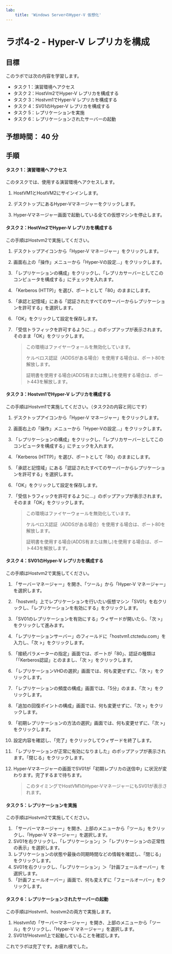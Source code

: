 ```yaml
---
lab:
    title: 'Windows ServerのHyper-V 仮想化'
---
```


# ラボ4-2  - Hyper-V レプリカを構成

## 目標

このラボでは次の内容を学習します。

- タスク 1：演習環境へアクセス
- タスク 2：HostVm2でHyper-V レプリカを構成する
- タスク 3：Hostvm1でHyper-V レプリカを構成する
- タスク 4：SV01のHyper-V レプリカを構成する
- タスク 5：レプリケーションを実施
- タスク 6：レプリケーションされたサーバーの起動



## 予想時間： 40 分



## 手順

#### タスク 1：演習環境へアクセス

このタスクでは、使用する演習環境へアクセスします。

1. HostVM1とHostVM2にサインインします。

1. デスクトップにあるHyper-Vマネージャーをクリックします。

1. Hyper-Vマネージャー画面で起動している全ての仮想マシンを停止します。

   

#### タスク 2：HostVm2でHyper-V レプリカを構成する

この手順はHostvm2で実施してください。

1. デスクトップアイコンから「Hyper-V マネージャー」をクリックします。

2. 画面右上の「操作」メニューから「Hyper-Vの設定...」をクリックします。

3. 「レプリケーションの構成」をクリックし、「レプリカサーバーとしてこのコンピュータを構成する」にチェックを入れます。

4. 「Kerberos (HTTP)」を選び、ポートとして「80」のままにします。

5. 「承認と記憶域」にある「認証されたすべてのサーバーからレプリケーションを許可する」を選択します。

6. 「OK」をクリックして設定を保存します。

7. 「受信トラフィックを許可するように...」のポップアップが表示されます。そのまま「OK」をクリックします。

   > この環境はファイヤーウォールを無効化しています。
   >
   > ケルベロス認証（ADDSがある場合）を使用する場合は、ポート80を解放します。
   >
   > 証明書を使用する場合(ADDS有または無し)を使用する場合は、ポート443を解放します。

   

#### タスク 3：Hostvm1でHyper-V レプリカを構成する

この手順はHostvm1で実施してください。（タスク2の内容と同じです）

1. デスクトップアイコンから「Hyper-V マネージャー」をクリックします。

2. 画面右上の「操作」メニューから「Hyper-Vの設定...」をクリックします。

3. 「レプリケーションの構成」をクリックし、「レプリカサーバーとしてこのコンピュータを構成する」にチェックを入れます。

4. 「Kerberos (HTTP)」を選び、ポートとして「80」のままにします。

5. 「承認と記憶域」にある「認証されたすべてのサーバーからレプリケーションを許可する」を選択します。

6. 「OK」をクリックして設定を保存します。

7. 「受信トラフィックを許可するように...」のポップアップが表示されます。そのまま「OK」をクリックします。

   > この環境はファイヤーウォールを無効化しています。
   >
   > ケルベロス認証（ADDSがある場合）を使用する場合は、ポート80を解放します。
   >
   > 証明書を使用する場合(ADDS有または無し)を使用する場合は、ポート443を解放します。



#### タスク 4：SV01のHyper-V レプリカを構成する

この手順はHostvm2で実施してください。

1. 「サーバーマネージャー」を開き、「ツール」から「Hyper-V マネージャー」を選択します。

2. 「hostvm1」上でレプリケーションを行いたい仮想マシン「SV01」を右クリックし、「レプリケーションを有効にする」をクリックします。

3. 「SV01のレプリケーションを有効にする」ウィザードが開いたら、「次 >」をクリックして進みます。

4. 「レプリケーションサーバー」のフィールドに「hostvm1.ctctedu.com」を入力し、「次 >」をクリックします。

5. 「接続パラメーターの指定」画面では、ポートが「80」、認証の種類は「「Kerberos認証」とのままし、「次 >」をクリックします。

6. 「レプリケーションVHDの選択」画面では、何も変更せずに、「次 >」をクリックします。

7. 「レプリケーションの頻度の構成」画面では、「5分」のまま、「次 >」をクリックします。

8. 「追加の回復ポイントの構成」画面では、何も変更せずに、「次 >」をクリックします。

9. 「初期レプリケーションの方法の選択」画面では、何も変更せずに、「次 >」をクリックします。

10. 設定内容を確認し、「完了」をクリックしてウィザードを終了します。

11. 「レプリケーションが正常に有効になりました」のポップアップが表示されます。「閉じる」をクリックします。

12. Hyper-Vマネージャーの画面でSV01が「初期レプリカの送信中」に状況が変わります。完了するまで待ちます。

    > このタイミングでHostVM1のHyper-VマネージャーにもSV01が表示されます。

    

#### タスク 5：レプリケーションを実施

この手順はHostvm2で実施してください。

1. 「サーバーマネージャー」を開き、上部のメニューから「ツール」をクリックし、「Hyper-V マネージャー」を選択します。
2. SV01を右クリックし、「レプリケーション」＞「レプリケーションの正常性の表示」を選択します。
3. レプリケーションの状態や最後の同期時間などの情報を確認し、「閉じる」をクリックします。
4. SV01を右クリックし、「レプリケーション」＞「計画フェールオーバー」を選択します。
5. 「計画フェールオーバー」画面で、何も変えずに「フェールオーバー」をクリックします。



#### タスク 6：レプリケーションされたサーバーの起動

この手順はHostvm1、hostvm2の両方で実施します。

1. Hostvm1の「サーバーマネージャー」を開き、上部のメニューから「ツール」をクリックし、「Hyper-V マネージャー」を選択します。
2. SV01がHostvm1上で起動していることを確認します。



これでラボは完了です。お疲れ様でした。
